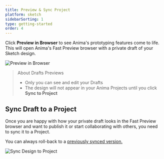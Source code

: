 ```yaml
---
title: Preview & Sync Project
platform: sketch
sidebarSorting: 1
type: getting-started
order: 4
---
```


Click **Preview in Browser** to see Anima's prototyping features come to life. This will open Anima's Fast Preview browser with a private draft of your Sketch design.

![Preview in Browser](https://s3.amazonaws.com/animaapp/docs/sketch/Getting%20Started%20-%20Preview%20in%20Browser.png)

> About Drafts Previews
>
> - Only you can see and edit your Drafts 
> - The design will not appear in your Anima Projects until you click **Sync to Project**


## Sync Draft to a Project

Once you are happy with how your private draft looks in the Fast Preview browser and want to publish it or start collaborating with others, you need to sync it to a Project.

You can always roll-back to a [previously synced version.](https://docs.animaapp.com/v3/sketch/export/manage-website.html#Versions)

![Sync Design to Project](https://s3.amazonaws.com/animaapp/docs/sketch/Getting%20Started%20-%20Sync%20to%20Project.png "Sync design to Project")
